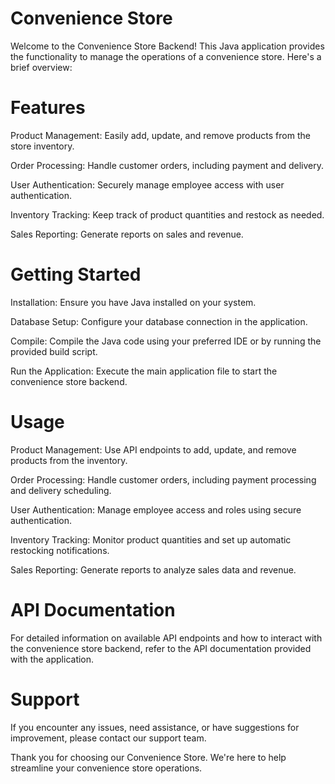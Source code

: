 # Convenience Store
Welcome to the Convenience Store Backend! This Java application provides the functionality to manage the operations of a convenience store. Here's a brief overview:

# Features
Product Management: Easily add, update, and remove products from the store inventory.

Order Processing: Handle customer orders, including payment and delivery.

User Authentication: Securely manage employee access with user authentication.

Inventory Tracking: Keep track of product quantities and restock as needed.

Sales Reporting: Generate reports on sales and revenue.

# Getting Started
Installation: Ensure you have Java installed on your system.

Database Setup: Configure your database connection in the application.

Compile: Compile the Java code using your preferred IDE or by running the provided build script.

Run the Application: Execute the main application file to start the convenience store backend.

# Usage
Product Management: Use API endpoints to add, update, and remove products from the inventory.

Order Processing: Handle customer orders, including payment processing and delivery scheduling.

User Authentication: Manage employee access and roles using secure authentication.

Inventory Tracking: Monitor product quantities and set up automatic restocking notifications.

Sales Reporting: Generate reports to analyze sales data and revenue.

# API Documentation
For detailed information on available API endpoints and how to interact with the convenience store backend, refer to the API documentation provided with the application.

# Support
If you encounter any issues, need assistance, or have suggestions for improvement, please contact our support team.

Thank you for choosing our Convenience Store. We're here to help streamline your convenience store operations.